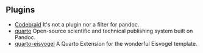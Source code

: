 ## Plugins
- [Codebraid](https://github.com/gpoore/codebraid)
  It's not a plugin nor a filter for pandoc.
- [quarto](https://github.com/quarto-dev/quarto-cli)
  Open-source scientific and technical publishing system built on Pandoc.
- [quarto-eisvogel](https://github.com/lukfor/quarto-eisvogel)
  A Quarto Extension for the wonderful Eisvogel template.
